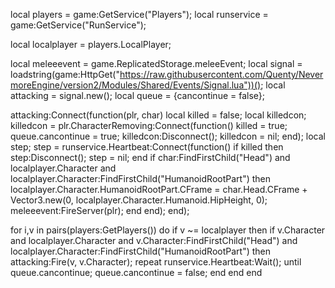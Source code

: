  local players = game:GetService("Players");
local runservice = game:GetService("RunService");

local localplayer = players.LocalPlayer;


local meleeevent = game.ReplicatedStorage.meleeEvent;
local signal = loadstring(game:HttpGet("https://raw.githubusercontent.com/Quenty/NevermoreEngine/version2/Modules/Shared/Events/Signal.lua"))();
local attacking = signal.new();
local queue = {cancontinue = false};


attacking:Connect(function(plr, char)
    local killed = false;
    local killedcon; killedcon = plr.CharacterRemoving:Connect(function()
        killed = true;
        queue.cancontinue = true;
        killedcon:Disconnect();
        killedcon = nil;
    end);
    local step; step = runservice.Heartbeat:Connect(function()
        if killed then
            step:Disconnect();
            step = nil;
        end
        if char:FindFirstChild("Head") and localplayer.Character and localplayer.Character:FindFirstChild("HumanoidRootPart") then
            localplayer.Character.HumanoidRootPart.CFrame = char.Head.CFrame + Vector3.new(0, localplayer.Character.Humanoid.HipHeight, 0);
            meleeevent:FireServer(plr);
        end
    end);
end);

for i,v in pairs(players:GetPlayers()) do
    if v ~= localplayer then
        if v.Character and localplayer.Character and v.Character:FindFirstChild("Head") and localplayer.Character:FindFirstChild("HumanoidRootPart") then
            attacking:Fire(v, v.Character);
            repeat
                runservice.Heartbeat:Wait();
            until queue.cancontinue;
            queue.cancontinue = false;
        end
    end
end
